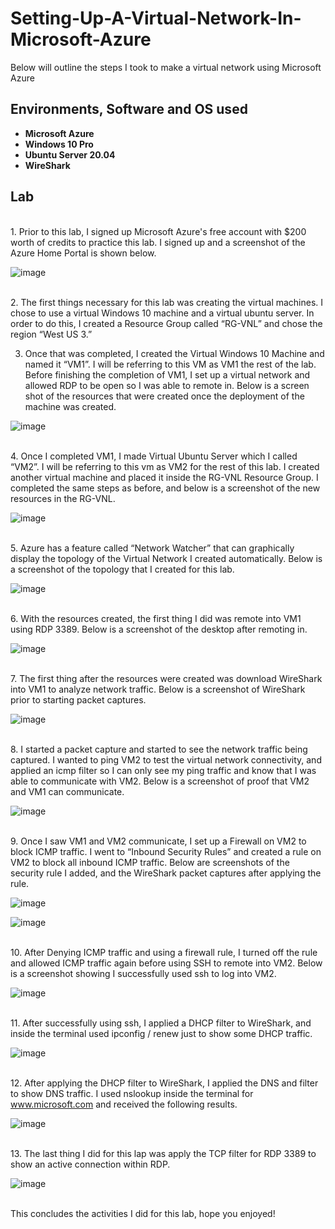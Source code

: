 # Setting-Up-A-Virtual-Network-In-Microsoft-Azure
Below will outline the steps I took to make a virtual network using Microsoft Azure 

<b> <h2> Environments, Software and OS used</h2>
- Microsoft Azure 
- Windows 10 Pro 
- Ubuntu Server 20.04 
- WireShark </b>

<h2>Lab</h2>
<br>1. Prior to this lab, I signed up Microsoft Azure's free account with $200 worth of credits to practice this lab. I signed up and a screenshot of the Azure Home Portal is shown below. 
  
![image](https://user-images.githubusercontent.com/55405034/231606965-0149dcf0-b279-4495-a938-5a7188e12e47.png) </br>

<br> 2.	The first things necessary for this lab was creating the virtual machines. I chose to use a virtual Windows 10 machine and a virtual ubuntu server. In order to do this, I created a Resource Group called “RG-VNL” and chose the region “West US 3.” </br>

3. Once that was completed, I created the Virtual Windows 10 Machine and named it “VM1”. I will be referring to this VM as VM1 the rest of the lab. Before finishing the completion of VM1, I set up a virtual network and allowed RDP to be open so I was able to remote in. Below is a screen shot of the resources that were created once the deployment of the machine was created. 

![image](https://user-images.githubusercontent.com/55405034/231607158-f6b16925-46cb-47cb-b385-5a849afb5ba0.png)

<br> 4.	Once I completed VM1, I made Virtual Ubuntu Server which I called “VM2”. I will be referring to this vm as VM2 for the rest of this lab. I created another virtual machine and placed it inside the RG-VNL Resource Group. I completed the same steps as before, and below is a screenshot of the new resources in the RG-VNL. </br>

![image](https://user-images.githubusercontent.com/55405034/231607895-7f00e9a8-edfd-4077-a720-b167dc004668.png)

<br> 5.	Azure has a feature called “Network Watcher” that can graphically display the topology of the Virtual Network I created automatically. Below is a screenshot of the topology that I created for this lab. </br>

![image](https://user-images.githubusercontent.com/55405034/231608040-c9d31280-331a-4e1b-923c-25e0ba830126.png)

<br> 6. With the resources created, the first thing I did was remote into VM1 using RDP 3389. Below is a screenshot of the desktop after remoting in. </br>

![image](https://user-images.githubusercontent.com/55405034/231608475-51027fc6-c359-4266-b705-b44e7901d453.png)

<br> 7.	The first thing after the resources were created was download WireShark into VM1 to analyze network traffic. Below is a screenshot of WireShark prior to starting packet captures. </br>

![image](https://user-images.githubusercontent.com/55405034/231608716-c719abb4-9031-41bc-b7e3-fde48612470f.png)

<br> 8.	I started a packet capture and started to see the network traffic being captured. I wanted to ping VM2 to test the virtual network connectivity, and applied an icmp filter so I can only see my ping traffic and know that I was able to communicate with VM2. Below is a screenshot of proof that VM2 and VM1 can communicate. </br>

![image](https://user-images.githubusercontent.com/55405034/231608799-b507ff19-86af-4086-917f-1327b2919d80.png)

<br> 9. Once I saw VM1 and VM2 communicate, I set up a Firewall on VM2 to block ICMP traffic. I went to “Inbound Security Rules” and created a rule on VM2 to block all inbound ICMP traffic. Below are screenshots of the security rule I added, and the WireShark packet captures after applying the rule. </br>

![image](https://user-images.githubusercontent.com/55405034/231609001-eeb27a6d-3df3-4cff-93ca-86a69d25db7b.png)

![image](https://user-images.githubusercontent.com/55405034/231609044-4bdfae1f-d8b6-4c0e-a0ba-3166c677e39c.png)

<br> 10.	After Denying ICMP traffic and using a firewall rule, I turned off the rule and allowed ICMP traffic again before using SSH to remote into VM2. Below is a screenshot showing I successfully used ssh to log into VM2. </br>

![image](https://user-images.githubusercontent.com/55405034/231609219-9dd259c2-7277-4827-a0fa-bbaab6a483da.png)

<br> 11.	After successfully using ssh, I applied a DHCP filter to WireShark, and inside the terminal used ipconfig / renew just to show some DHCP traffic. </br>

![image](https://user-images.githubusercontent.com/55405034/231609467-8703a852-4073-4010-89b5-17ad51f57d7d.png)

<br> 12.	After applying the DHCP filter to WireShark, I applied the DNS and filter to show DNS traffic. I used nslookup inside the terminal for www.microsoft.com and received the following results. </br>

![image](https://user-images.githubusercontent.com/55405034/231609538-7689d7ea-a821-4ebd-b494-0025eef90d9f.png)

<br> 13.	The last thing I did for this lap was apply the TCP filter for RDP 3389 to show an active connection within RDP. </br>

![image](https://user-images.githubusercontent.com/55405034/231609655-362aedae-1e70-4f9f-a89b-0623c896a361.png)

<br> This concludes the activities I did for this lab, hope you enjoyed! </br>

